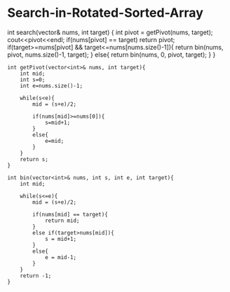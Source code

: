 # Search-in-Rotated-Sorted-Array

int search(vector<int>& nums, int target) {
        int pivot = getPivot(nums, target);
        cout<<pivot<<endl;
        if(nums[pivot] == target)
            return pivot;
        if(target>=nums[pivot] && target<=nums[nums.size()-1]){
            return bin(nums, pivot, nums.size()-1, target);
        }
        else{
            return bin(nums, 0, pivot, target);
        }
    }

    int getPivot(vector<int>& nums, int target){
        int mid;
        int s=0;
        int e=nums.size()-1;

        while(s<e){
            mid = (s+e)/2;

            if(nums[mid]>=nums[0]){
                s=mid+1;
            }
            else{
                e=mid;
            }
        }
        return s;
    }

    int bin(vector<int>& nums, int s, int e, int target){
        int mid;

        while(s<=e){
            mid = (s+e)/2;

            if(nums[mid] == target){
                return mid;
            }
            else if(target>nums[mid]){
                s = mid+1;
            }
            else{
                e = mid-1;
            }
        }
        return -1;
    }
